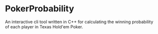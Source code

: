 # PokerProbability
An interactive cli tool written in C++ for calculating the winning probability of each player in Texas Hold'em Poker.
